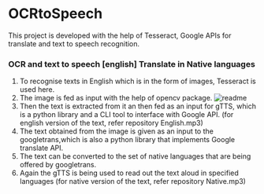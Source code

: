 # OCRtoSpeech
This project is developed with the help of Tesseract, Google APIs for translate and text to speech recognition.

### OCR and text to speech [english] Translate in Native languages

1. To recognise texts in English which is in the form of images, Tesseract is used here. 
2. The image is fed as input with the help of opencv package.
![readme](https://user-images.githubusercontent.com/58415948/122537423-2bbb1800-d043-11eb-9af8-1d96fe18b549.PNG)
3. Then the text is extracted from it an then fed as an input for gTTS, which is a python library and a CLI tool to interface with Google API. (for english version of the text, refer repository English.mp3)
4. The text obtained from the image is given as an input to the googletrans,which is also a python library that implements Google translate API.
5. The text can be converted to the set of native languages that are being offered by googletrans.
6. Again the gTTS is being used to read out the text aloud in specified languages (for native version of the text, refer repository Native.mp3)
